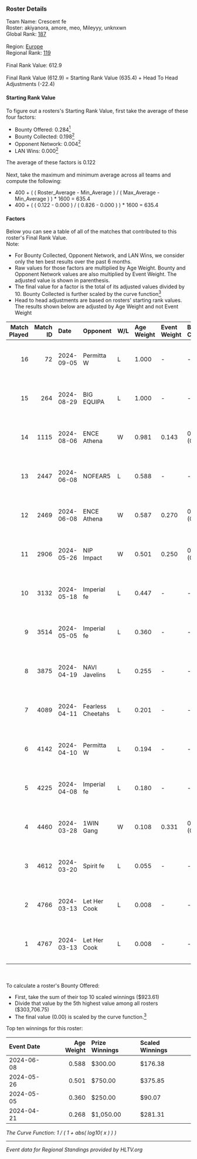 ### Roster Details<br />
Team Name: Crescent fe<br />
Roster: akiyanora, amore, meo, Mileyyy, unknxwn<br />
Global Rank: [187](../../standings_global_2024_09_08.md)<br />
<br />
Region: [Europe]( ../../standings_europe_2024_09_08.md)<br />
Regional Rank: [119]( ../../standings_europe_2024_09_08.md)<br />
<br />
Final Rank Value:  612.9<br />
<br />
Final Rank Value (612.9) = Starting Rank Value (635.4) + Head To Head Adjustments (-22.4)<br />

#### Starting Rank Value<br />
To figure out a rosters's Starting Rank Value, first take the average of these four factors:<br />
- Bounty Offered: 0.284[<sup>1</sup>](#table2)
- Bounty Collected: 0.198[<sup>2</sup>](#table1)
- Opponent Network: 0.004[<sup>2</sup>](#table1)
- LAN Wins: 0.000[<sup>2</sup>](#table1)

The average of these factors is 0.122<br />
<br />
Next, take the maximum and minimum average across all teams and compute the following:<br />
- 400 + ( ( Roster_Average - Min_Average ) / ( Max_Average - Min_Average ) ) * 1600 = 635.4
- 400 + ( ( 0.122 - 0.000 ) / ( 0.826 - 0.000 ) ) * 1600 = 635.4


#### Factors<br />
Below you can see a table of all of the matches that contributed to this roster's Final Rank Value.<br />
Note:<br />

- For Bounty Collected, Opponent Network, and LAN Wins, we consider only the ten best results over the past 6 months.
- Raw values for those factors are multiplied by Age Weight. Bounty and Opponent Network values are also multiplied by Event Weight. The adjusted value is shown in parenthesis.
- The final value for a factor is the total of its adjusted values divided by 10. Bounty Collected is further scaled by the curve function[<sup>3</sup>](#curveFunction)
- Head to head adjustments are based on rosters' starting rank values. The results shown below are adjusted by Age Weight and not Event Weight
<span id="table1"></span><br />


| Match Played | Match ID | Date       | Opponent          | W/L | Age Weight | Event Weight | Bounty Collected | Opponent Network | LAN Wins  | H2H Adj. | Roster                                  |
| -: | -: | :- | :- | :- | :- | :- | :- | :- | :- | -: | :- |
|           16 |       72 | 2024-09-05 | Permitta W        | L   | 1.000      | -            | -                | -                | -         |   -16.57 | akiyanora, amore, meo, Mileyyy, unknxwn |
|           15 |      264 | 2024-08-29 | BIG EQUIPA        | L   | 1.000      | -            | -                | -                | -         |   -12.76 | akiyanora, amore, meo, Mileyyy, unknxwn |
|           14 |     1115 | 2024-08-06 | ENCE Athena       | W   | 0.981      | 0.143        | 0.001 (0.000)    | 0.048 (0.007)    | 0 (0.000) |    13.50 | akiyanora, amore, ayaka, Margo, meo     |
|           13 |     2447 | 2024-06-08 | NOFEAR5           | L   | 0.588      | -            | -                | -                | -         |    -8.92 | akiyanora, amore, ayaka, Margo, meo     |
|           12 |     2469 | 2024-06-08 | ENCE Athena       | W   | 0.587      | 0.270        | 0.001 (0.000)    | 0.048 (0.008)    | 0 (0.000) |     8.50 | akiyanora, amore, ayaka, Margo, meo     |
|           11 |     2906 | 2024-05-26 | NIP Impact        | W   | 0.501      | 0.250        | 0.004 (0.000)    | 0.208 (0.026)    | 0 (0.000) |     9.08 | akiyanora, amore, ayaka, Margo, meo     |
|           10 |     3132 | 2024-05-18 | Imperial fe       | L   | 0.447      | -            | -                | -                | -         |    -2.27 | akiyanora, amore, ayaka, Margo, meo     |
|            9 |     3514 | 2024-05-05 | Imperial fe       | L   | 0.360      | -            | -                | -                | -         |    -1.86 | akiyanora, amore, ayaka, Margo, meo     |
|            8 |     3875 | 2024-04-19 | NAVI Javelins     | L   | 0.255      | -            | -                | -                | -         |    -2.57 | akiyanora, amore, ayaka, Margo, meo     |
|            7 |     4089 | 2024-04-11 | Fearless Cheetahs | L   | 0.201      | -            | -                | -                | -         |    -3.27 | akiyanora, amore, ayaka, Margo, meo     |
|            6 |     4142 | 2024-04-10 | Permitta W        | L   | 0.194      | -            | -                | -                | -         |    -4.27 | akiyanora, amore, ayaka, Margo, meo     |
|            5 |     4225 | 2024-04-08 | Imperial fe       | L   | 0.180      | -            | -                | -                | -         |    -1.01 | akiyanora, amore, ayaka, Margo, meo     |
|            4 |     4460 | 2024-03-28 | 1WIN Gang         | W   | 0.108      | 0.331        | 0.001 (0.000)    | 0.007 (0.000)    | 0 (0.000) |     1.17 | akiyanora, amore, ayaka, Margo, meo     |
|            3 |     4612 | 2024-03-20 | Spirit fe         | L   | 0.055      | -            | -                | -                | -         |    -0.84 | akiyanora, amore, ayaka, Margo, meo     |
|            2 |     4766 | 2024-03-13 | Let Her Cook      | L   | 0.008      | -            | -                | -                | -         |    -0.18 | akiyanora, amore, ayaka, Margo, meo     |
|            1 |     4767 | 2024-03-13 | Let Her Cook      | L   | 0.008      | -            | -                | -                | -         |    -0.18 | akiyanora, amore, ayaka, Margo, meo     |

<br />
<span id="table2"></span><br />
To calculate a roster's Bounty Offered:<br />

- First, take the sum of their top 10 scaled winnings ($923.61)
- Divide that value by the 5th highest value among all rosters ($303,706.75)
- The final value (0.00) is scaled by the curve function.[<sup>3</sup>](#curveFunction)

Top ten winnings for this roster:<br />

| Event Date | Age Weight | Prize Winnings | Scaled Winnings |
| :- | -: | :- | :- |
| 2024-06-08 |      0.588 | $300.00        | $176.38         |
| 2024-05-26 |      0.501 | $750.00        | $375.85         |
| 2024-05-05 |      0.360 | $250.00        | $90.07          |
| 2024-04-21 |      0.268 | $1,050.00      | $281.31         |


<span id="curveFunction"></span>_The Curve Function: 1 / ( 1 + abs( log10( x ) ) )_<br />

---
_Event data for Regional Standings provided by HLTV.org_<br />
